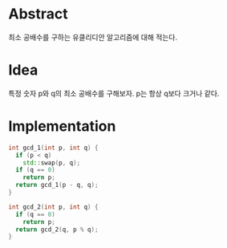 # Abstract

최소 공배수를 구하는 유클리디안 알고리즘에 대해 적는다.

# Idea

특정 숫자 p와 q의 최소 공배수를 구해보자. p는
항상 q보다 크거나 같다.

# Implementation

```cpp
int gcd_1(int p, int q) {
  if (p < q)
    std::swap(p, q);
  if (q == 0)
    return p;
  return gcd_1(p - q, q);
}

int gcd_2(int p, int q) {
  if (q == 0)
    return p;
  return gcd_2(q, p % q);
}
```